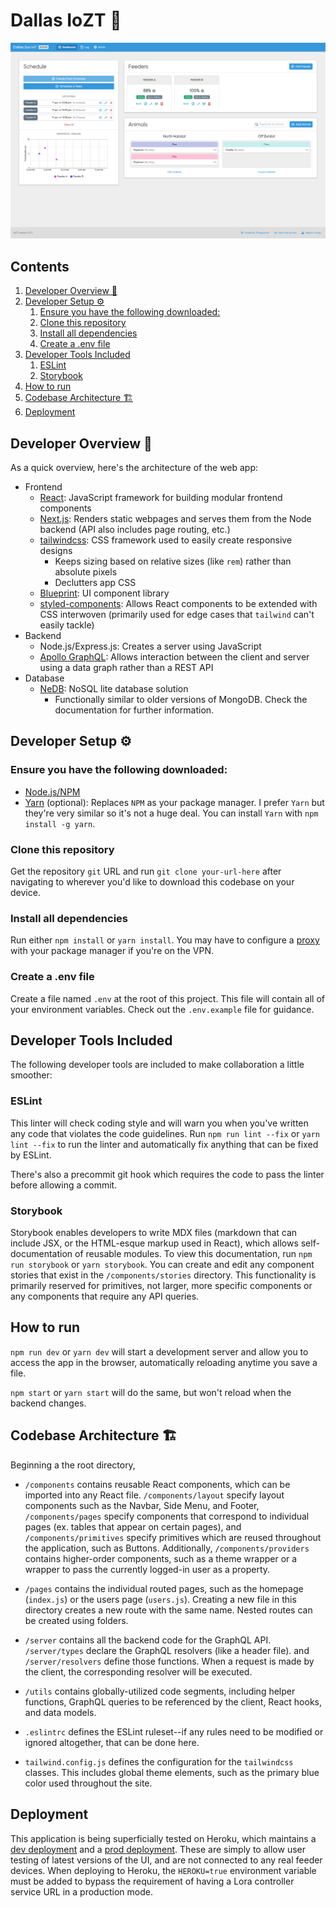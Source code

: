 # Dallas IoZT 🐘 <a name="1_Dallas_IoZT_"></a>

![screenshot](images/screenshot.png)

## Contents <a name="contents"></a>

1. [Developer Overview 🚀](#1_Developer_Overview_)
2. [Developer Setup ⚙️](#2_Developer_Setup_)
    1. [Ensure you have the following downloaded:](#3_Ensure_you_have_the_following_downloaded)
    2. [Clone this repository](#4_Clone_this_repository)
    3. [Install all dependencies](#5_Install_all_dependencies)
    4. [Create a .env file](#6_Create_a_env_file)
3. [Developer Tools Included](#7_Developer_Tools_Included)
    1. [ESLint](#8_ESLint)
    2. [Storybook](#9_Storybook)
4. [How to run](#10_How_to_run)
5. [Codebase Architecture 🏗](#11_Codebase_Architecture_)
6. [Deployment](#12_Deployment)

## Developer Overview 🚀 <a name="1_Developer_Overview_"></a>

As a quick overview, here's the architecture of the web app:

* Frontend
  * [React](https://reactjs.org/docs/getting-started.html): JavaScript framework for building modular frontend components
  * [Next.js](https://nextjs.org/): Renders static webpages and serves them from the Node backend (API also includes page routing, etc.)
  * [tailwindcss](https://tailwindcss.com/): CSS framework used to easily create responsive designs
    * Keeps sizing based on relative sizes (like `rem`) rather than absolute pixels
    * Declutters app CSS
  * [Blueprint](https://blueprintjs.com/docs/#core/): UI component library
  * [styled-components](https://styled-components.com/docs/): Allows React components to be extended with CSS interwoven (primarily used for edge cases that `tailwind` can't easily tackle)
* Backend
  * Node.js/Express.js: Creates a server using JavaScript
  * [Apollo GraphQL](https://www.apollographql.com/docs/): Allows interaction between the client and server using a data graph rather than a REST API
* Database
  * [NeDB](https://github.com/louischatriot/nedb): NoSQL lite database solution
    * Functionally similar to older versions of MongoDB. Check the documentation for further information.

## Developer Setup ⚙️ <a name="2_Developer_Setup_"></a>

### Ensure you have the following downloaded: <a name="3_Ensure_you_have_the_following_downloaded"></a>

* [Node.js/NPM](https://nodejs.org/en/)
* [Yarn](https://yarnpkg.com/getting-started/install) (optional): Replaces `NPM` as your package manager. I prefer `Yarn` but they're very similar so it's not a huge deal. You can install `Yarn` with `npm install -g yarn`.

### Clone this repository <a name="4_Clone_this_repository"></a>

Get the repository `git` URL and run `git clone your-url-here` after navigating to wherever you'd like to download this codebase on your device.

### Install all dependencies <a name="5_Install_all_dependencies"></a>

Run either `npm install` or `yarn install`. You may have to configure a [proxy](https://www.jhipster.tech/configuring-a-corporate-proxy/) with your package manager if you're on the VPN.

### Create a .env file <a name="6_Create_a_env_file"></a>

Create a file named `.env` at the root of this project. This file will contain all of your environment variables. Check out the `.env.example` file for guidance.

## Developer Tools Included <a name="7_Developer_Tools_Included"></a>

The following developer tools are included to make collaboration a little smoother:

### ESLint <a name="8_ESLint"></a>

This linter will check coding style and will warn you when you've written any code that violates the code guidelines. Run `npm run lint --fix` or `yarn lint --fix` to run the linter and automatically fix anything that can be fixed by ESLint.

There's also a precommit git hook which requires the code to pass the linter before allowing a commit.

### Storybook <a name="9_Storybook"></a>

Storybook enables developers to write MDX files (markdown that can include JSX, or the HTML-esque markup used in React), which allows self-documentation of reusable modules. To view this documentation, run `npm run storybook` or `yarn storybook`. You can create and edit any component stories that exist in the `/components/stories` directory. This functionality is primarily reserved for primitives, not larger, more specific components or any components that require any API queries.

## How to run <a name="10_How_to_run"></a>

`npm run dev` or `yarn dev` will start a development server and allow you to access the app in the browser, automatically reloading anytime you save a file.

`npm start` or `yarn start` will do the same, but won't reload when the backend changes.

## Codebase Architecture 🏗 <a name="11_Codebase_Architecture_"></a>

Beginning a the root directory,

* `/components` contains reusable React components, which can be imported into any React file. `/components/layout` specify layout components such as the Navbar, Side Menu, and Footer, `/components/pages` specify components that correspond to individual pages (ex. tables that appear on certain pages), and `/components/primitives` specify primitives which are reused throughout the application, such as Buttons. Additionally, `/components/providers` contains higher-order components, such as a theme wrapper or a wrapper to pass the currently logged-in user as a property.

* `/pages` contains the individual routed pages, such as the homepage (`index.js`) or the users page (`users.js`). Creating a new file in this directory creates a new route with the same name. Nested routes can be created using folders.

* `/server` contains all the backend code for the GraphQL API. `/server/types` declare the GraphQL resolvers (like a header file). and `/server/resolvers` define those functions. When a request is made by the client, the corresponding resolver will be executed.

* `/utils` contains globally-utilized code segments, including helper functions, GraphQL queries to be referenced by the client, React hooks, and data models.

* `.eslintrc` defines the ESLint ruleset--if any rules need to be modified or ignored altogether, that can be done here.

* `tailwind.config.js` defines the configuration for the `tailwindcss` classes. This includes global theme elements, such as the primary blue color used throughout the site.

## Deployment <a name="12_Deployment"></a>

This application is being superficially tested on Heroku, which maintains a [dev deployment](https://iozt-dev.herokuapp.com/) and a [prod deployment](https://iozt.herokuapp.com). These are simply to allow user testing of latest versions of the UI, and are not connected to any real feeder devices. When deploying to Heroku, the `HEROKU=true` environment variable must be added to bypass the requirement of having a Lora controller service URL in a production mode.

